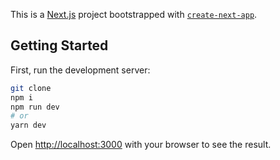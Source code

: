 This is a [Next.js](https://nextjs.org/) project bootstrapped with [`create-next-app`](https://github.com/vercel/next.js/tree/canary/packages/create-next-app).

## Getting Started

First, run the development server:

```bash
git clone
npm i
npm run dev
# or
yarn dev
``` 

Open [http://localhost:3000](http://localhost:3000) with your browser to see the result.
